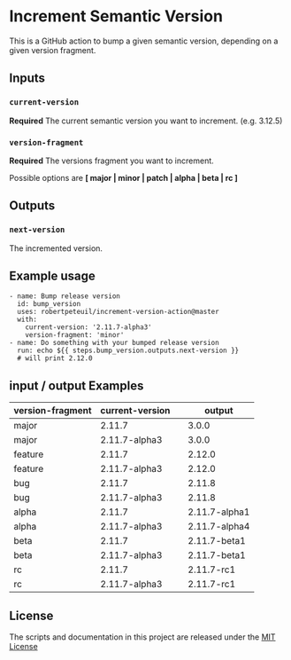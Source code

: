 # Increment Semantic Version

This is a GitHub action to bump a given semantic version, depending on a given version fragment.

## Inputs

### `current-version`

**Required** The current semantic version you want to increment. (e.g. 3.12.5)

### `version-fragment`

**Required** The versions fragment you want to increment.

Possible options are **[ major | minor | patch | alpha | beta | rc ]**

## Outputs

### `next-version`

The incremented version.

## Example usage

    - name: Bump release version
      id: bump_version
      uses: robertpeteuil/increment-version-action@master
      with:
        current-version: '2.11.7-alpha3'
        version-fragment: 'minor'
    - name: Do something with your bumped release version
      run: echo ${{ steps.bump_version.outputs.next-version }}
      # will print 2.12.0

## input / output Examples

| version-fragment | current-version |   | output        |
| ---------------- | --------------- | - | ------------- |
| major            | 2.11.7          |   | 3.0.0         |
| major            | 2.11.7-alpha3   |   | 3.0.0         |
| feature          | 2.11.7          |   | 2.12.0        |
| feature          | 2.11.7-alpha3   |   | 2.12.0        |
| bug              | 2.11.7          |   | 2.11.8        |
| bug              | 2.11.7-alpha3   |   | 2.11.8        |
| alpha            | 2.11.7          |   | 2.11.7-alpha1 |
| alpha            | 2.11.7-alpha3   |   | 2.11.7-alpha4 |
| beta             | 2.11.7          |   | 2.11.7-beta1  |
| beta             | 2.11.7-alpha3   |   | 2.11.7-beta1  |
| rc               | 2.11.7          |   | 2.11.7-rc1    |
| rc               | 2.11.7-alpha3   |   | 2.11.7-rc1    |

## License

The scripts and documentation in this project are released under the [MIT License](LICENSE)
